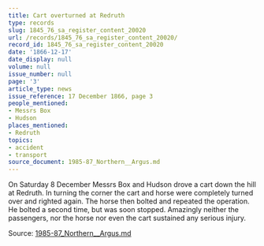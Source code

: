 ```yaml
---
title: Cart overturned at Redruth
type: records
slug: 1845_76_sa_register_content_20020
url: /records/1845_76_sa_register_content_20020/
record_id: 1845_76_sa_register_content_20020
date: '1866-12-17'
date_display: null
volume: null
issue_number: null
page: '3'
article_type: news
issue_reference: 17 December 1866, page 3
people_mentioned:
- Messrs Box
- Hudson
places_mentioned:
- Redruth
topics:
- accident
- transport
source_document: 1985-87_Northern__Argus.md
---
```


On Saturday 8 December Messrs Box and Hudson drove a cart down the hill at Redruth.  In turning the corner the cart and horse were completely turned over and righted again.  The horse then bolted and repeated the operation.  He bolted a second time, but was soon stopped.  Amazingly neither the passengers, nor the horse nor even the cart sustained any serious injury.

Source: [1985-87_Northern__Argus.md](/downloads/markdown/1985-87_Northern__Argus.md)
